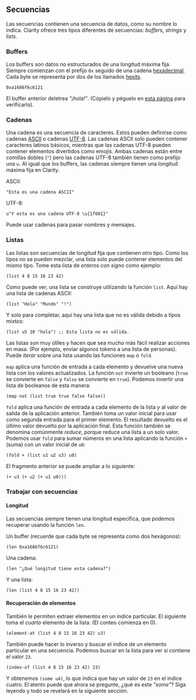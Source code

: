 ## Secuencias

Las secuencias contienen una secuencia de datos, como su nombre lo indica. Clarity ofrece tres
tipos diferentes de secuencias: _buffers_, _strings_ y _lists_.

### Buffers

Los buffers son datos no estructurados de una longitud máxima fija. Siempre comienzan con
el prefijo `0x` seguido de una cadena
[hexadecimal](https://es.wikipedia.org/wiki/Sistema_hexadecimal). Cada byte se representa
por dos de los llamados
[hexits](https://en.wiktionary.org/wiki/hexit).

```Clarity
0xa1686f6c6121
```

El buffer anterior deletrea _"¡hola!"_. (Cópielo y péguelo en
[esta página](https://coding.tools/hex-to-ascii) para verificarlo).

### Cadenas

Una cadena es una secuencia de caracteres. Estos pueden definirse como
cadenas [ASCII](https://es.wikipedia.org/wiki/ASCII) o
cadenas [UTF-8](https://es.wikipedia.org/wiki/UTF-8). Las cadenas ASCII solo pueden
contener caracteres latinos básicos, mientras que las cadenas UTF-8 pueden contener elementos divertidos como
emojis. Ambas cadenas están entre comillas dobles (`"`) pero las cadenas UTF-8
también tienen como prefijo una `u`. Al igual que los buffers, las cadenas siempre tienen una longitud máxima fija en Clarity.

ASCII:

```Clarity
"Esta es una cadena ASCII"
```

UTF-8:

```Clarity
u"Y esta es una cadena UTF-8 \u{1f601}"
```

Puede usar cadenas para pasar nombres y mensajes.

### Listas

Las listas son secuencias de longitud fija que contienen otro tipo. Como los tipos
no se pueden mezclar, una lista solo puede contener elementos del mismo tipo. Tome esta lista de
_enteros con signo_ como ejemplo:

```Clarity
(list 4 8 15 16 23 42)
```

Como puede ver, una lista se construye utilizando la función `list`. Aquí hay una lista
de cadenas ASCII:

```Clarity
(list "Hola" "Mundo" "!")
```

Y solo para completar, aquí hay una lista que no es válida debido a tipos mixtos:

```Clarity
(list u5 10 "hola") ;; Esta lista no es válida.
```

Las listas son muy útiles y hacen que sea mucho más fácil realizar acciones en masa. (Por
ejemplo, enviar algunos tokens a una lista de personas). Puede _iterar_ sobre una lista
usando las funciones `map` o `fold`.

`map` aplica una función de entrada a cada elemento y devuelve una nueva lista con los
valores actualizados. La función `not` invierte un booleano (`true` se convierte en `false` y
`false` se convierte en `true`). Podemos invertir una lista de booleanos de esta manera:

```Clarity
(map not (list true true false false))
```

`fold` aplica una función de entrada a cada elemento de la lista _y_ al valor de salida
de la aplicación anterior. También toma un valor inicial para usar como segunda entrada para el primer elemento. El resultado devuelto es el último valor
devuelto por la aplicación final. Esta función también se denomina comúnmente
_reduce_, porque reduce una lista a un solo valor. Podemos usar `fold` para sumar
números en una lista aplicando la función `+` (suma) con un valor inicial
de `u0`:

```Clarity
(fold + (list u1 u2 u3) u0)
```

El fragmento anterior se puede ampliar a lo siguiente:

```Clarity
(+ u3 (+ u2 (+ u1 u0)))
```

### Trabajar con secuencias

#### Longitud

Las secuencias siempre tienen una longitud específica, que podemos recuperar usando la función `len`.

Un buffer (recuerde que cada byte se representa como dos hexágonos):

```Clarity
(len 0xa1686f6c6121)
```

Una cadena:

```Clarity
(len "¿Qué longitud tiene esta cadena?")
```

Y una lista:

```Clarity
(len (list 4 8 15 16 23 42))
```

#### Recuperación de elementos

También le permiten extraer elementos en un índice particular. El siguiente
toma el _cuarto_ elemento de la lista. (El conteo comienza en 0).

```Clarity
(element-at (list 4 8 15 16 23 42) u3)
```

También puede hacer lo inverso y buscar el índice de un elemento particular en una
secuencia. Podemos buscar en la lista para ver si contiene el valor `23`.

```Clarity
(index-of (list 4 8 15 16 23 42) 23)
```

Y obtenemos `(some u4)`, lo que indica que hay un valor de `23` en el índice cuatro. El
atento puede que ahora se pregunte, ¿qué es este _"some"_? Siga leyendo y todo se
revelará en la siguiente sección.
